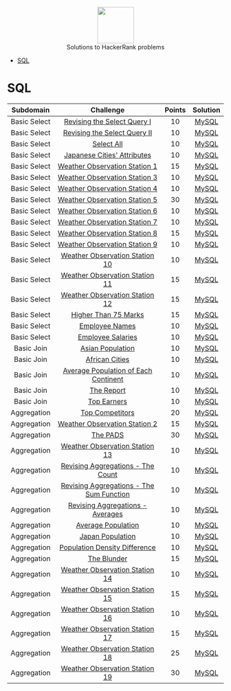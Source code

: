<p align="center">
    <a href="https://www.hackerrank.com/RodneyShag">
        <img height=85 src="https://d3keuzeb2crhkn.cloudfront.net/hackerrank/assets/styleguide/logo_wordmark-f5c5eb61ab0a154c3ed9eda24d0b9e31.svg">
    </a>
    <br>Solutions to HackerRank problems
</p>


* [SQL](#sql)


# SQL

|      Subdomain      |                                                           Challenge                                                          | Points |                                                                           Solution                                                                          |
|:-------------------:|:----------------------------------------------------------------------------------------------------------------------------:|:------:|:-----------------------------------------------------------------------------------------------------------------------------------------------------------:|
|     Basic Select    | [Revising the Select Query I](https://www.hackerrank.com/challenges/revising-the-select-query)                               |   10   | [MySQL](https://github.com/AZ015/HackerRank/blob/master/Basic%20Select/Revising%20the%20Select%20Query%20I.sql)                                             |
|     Basic Select    | [Revising the Select Query II](https://www.hackerrank.com/challenges/revising-the-select-query-2)                            |   10   | [MySQL](https://github.com/AZ015/HackerRank/blob/master/Basic%20Select/Revising%20the%20Select%20Query%20II.sql)                                            |
|     Basic Select    | [Select All](https://www.hackerrank.com/challenges/select-all-sql)                                                           |   10   | [MySQL](https://github.com/AZ015/HackerRank/blob/master/Basic%20Select/Select%20All.sql)                                                                    |
|     Basic Select    | [Japanese Cities' Attributes](https://www.hackerrank.com/challenges/japanese-cities-attributes)                              |   10   | [MySQL](https://github.com/AZ015/HackerRank/blob/master/Basic%20Select/Japanese%20Cities'%20Attributes.sql)                                                 |
|     Basic Select    | [Weather Observation Station 1](https://www.hackerrank.com/challenges/weather-observation-station-1)                         |   15   | [MySQL](https://github.com/AZ015/HackerRank/blob/master/Basic%20Select/Weather%20Observation%20Station%201.sql)                                             |
|     Basic Select    | [Weather Observation Station 3](https://www.hackerrank.com/challenges/weather-observation-station-3)                         |   10   | [MySQL](https://github.com/AZ015/HackerRank/blob/master/Basic%20Select/Weather%20Observation%20Station%203.sql)                                             |
|     Basic Select    | [Weather Observation Station 4](https://www.hackerrank.com/challenges/weather-observation-station-4)                         |   10   | [MySQL](https://github.com/AZ015/HackerRank/blob/master/Basic%20Select/Weather%20Observation%20Station%204.SQL)                                             |
|     Basic Select    | [Weather Observation Station 5](https://www.hackerrank.com/challenges/weather-observation-station-5)                         |   30   | [MySQL](https://github.com/AZ015/HackerRank/blob/master/Basic%20Select/Weather%20Observation%20Station%205.sql)                                             |
|     Basic Select    | [Weather Observation Station 6](https://www.hackerrank.com/challenges/weather-observation-station-6)                         |   10   | [MySQL](https://github.com/AZ015/HackerRank/blob/master/Basic%20Select/Weather%20Observation%20Station%206.sql)                                             |
|     Basic Select    | [Weather Observation Station 7](https://www.hackerrank.com/challenges/weather-observation-station-7)                         |   10   | [MySQL](https://github.com/AZ015/HackerRank/blob/master/Basic%20Select/Weather%20Observation%20Station%207.sql)                                             |
|     Basic Select    | [Weather Observation Station 8](https://www.hackerrank.com/challenges/weather-observation-station-8)                         |   15   | [MySQL](https://github.com/AZ015/HackerRank/blob/master/Basic%20Select/Weather%20Observation%20Station%208.sql)                                             |
|     Basic Select    | [Weather Observation Station 9](https://www.hackerrank.com/challenges/weather-observation-station-9)                         |   10   | [MySQL](https://github.com/AZ015/HackerRank/blob/master/Basic%20Select/Weather%20Observation%20Station%209.sql)                                             |
|     Basic Select    | [Weather Observation Station 10](https://www.hackerrank.com/challenges/weather-observation-station-10)                       |   10   | [MySQL](https://github.com/AZ015/HackerRank/blob/master/Basic%20Select/Weather%20Observation%20Station%2010.sql)                                            |
|     Basic Select    | [Weather Observation Station 11](https://www.hackerrank.com/challenges/weather-observation-station-11)                       |   15   | [MySQL](https://github.com/AZ015/HackerRank/blob/master/Basic%20Select/Weather%20Observation%20Station%2011.sql)                                            |
|     Basic Select    | [Weather Observation Station 12](https://www.hackerrank.com/challenges/weather-observation-station-12)                       |   15   | [MySQL](https://github.com/AZ015/HackerRank/blob/master/Basic%20Select/Weather%20Observation%20Station%2012.sql)                                            |
|     Basic Select    | [Higher Than 75 Marks](https://www.hackerrank.com/challenges/more-than-75-marks)                                             |   15   | [MySQL](https://github.com/AZ015/HackerRank/blob/master/Basic%20Select/Higher%20Than%2075%20Marks.sql)                                                      |
|     Basic Select    | [Employee Names](https://www.hackerrank.com/challenges/name-of-employees)                                                    |   10   | [MySQL](https://github.com/AZ015/HackerRank/blob/master/Basic%20Select/Employee%20Names.sql)                                                                |
|     Basic Select    | [Employee Salaries](https://www.hackerrank.com/challenges/salary-of-employees)                                               |   10   | [MySQL](https://github.com/AZ015/HackerRank/blob/master/Basic%20Select/Employee%20Salaries.sql)                                                             |
|     Basic Join      | [Asian Population](https://www.hackerrank.com/challenges/asian-population/problem)                                           |   10   | [MySQL](https://github.com/AZ015/HackerRank/blob/master/Basic%20Join/Asian%20Population.sql)                                                                |
|     Basic Join      | [African Cities](https://www.hackerrank.com/challenges/african-cities/problem)                                               |   10   | [MySQL](https://github.com/AZ015/HackerRank/blob/master/Basic%20Join/African%20Cities.sql)                                                                  |
|     Basic Join      | [Average Population of Each Continent](https://www.hackerrank.com/challenges/average-population-of-each-continent/problem)   |   10   | [MySQL](https://github.com/AZ015/HackerRank/blob/master/Basic%20Join/Average%20Population%20of%20Each%20Continent.sql)                                      |
|     Basic Join      | [The Report](https://www.hackerrank.com/challenges/the-report)                                                               |   10   | [MySQL](https://github.com/AZ015/HackerRank/blob/master/Basic%20Join/The%20Report.sql)                                                                      |
|     Basic Join      | [Top Earners](https://www.hackerrank.com/challenges/full-score/problem)                                                      |   10   | [MySQL](https://github.com/AZ015/HackerRank/blob/master/Basic%20Join/Top%20Competitors.sql)                                                                 |
|     Aggregation     | [Top Competitors](https://www.hackerrank.com/challenges/earnings-of-employees/problem)                                       |   20   | [MySQL](https://github.com/AZ015/HackerRank/blob/master/Aggregation/Top%20Earners.sql)                                                                      |
|     Aggregation     | [Weather Observation Station 2](https://www.hackerrank.com/challenges/weather-observation-station-2/problem)                 |   15   | [MySQL](https://github.com/AZ015/HackerRank/blob/master/Aggregation/Weather%20Observation%20Station%202.sql)                                                |
|     Aggregation     | [The PADS](https://www.hackerrank.com/challenges/the-pads/problem)                                                           |   30   | [MySQL](https://github.com/AZ015/HackerRank/blob/master/Aggregation/The%20PADS.sql)                                                                         |
|     Aggregation     | [Weather Observation Station 13](https://www.hackerrank.com/challenges/weather-observation-station-13/problem)               |   10   | [MySQL](https://github.com/AZ015/HackerRank/blob/master/Aggregation/Weather%20Observation%20Station%2013.sql)                                               |
|     Aggregation     | [Revising Aggregations - The Count](https://www.hackerrank.com/challenges/revising-aggregations-the-count-function/problem)  |   10   | [MySQL](https://github.com/AZ015/HackerRank/blob/master/Aggregation/Revising%20Aggregations%20-%20The%20Count%20Function.sql)                               |
|     Aggregation     | [Revising Aggregations - The Sum Function](https://www.hackerrank.com/challenges/revising-aggregations-sum/problem)          |   10   | [MySQL](https://github.com/AZ015/HackerRank/blob/master/Aggregation/Revising%20Aggregations%20-%20The%20Sum%20Function.sql)                                 |
|     Aggregation     | [Revising Aggregations - Averages](https://www.hackerrank.com/challenges/revising-aggregations-the-average-function/problem) |   10   | [MySQL](https://github.com/AZ015/HackerRank/blob/master/Aggregation/Revising%20Aggregations%20-%20Averages.sql)                                             |
|     Aggregation     | [Average Population](https://www.hackerrank.com/challenges/average-population/problem)                                       |   10   | [MySQL](https://github.com/AZ015/HackerRank/blob/master/Aggregation/Average%20Population.sql)                                                               |
|     Aggregation     | [Japan Population](https://www.hackerrank.com/challenges/japan-population/problem)                                           |   10   | [MySQL](https://github.com/AZ015/HackerRank/blob/master/Aggregation/Japan%20Population.sql)                                                                 |
|     Aggregation     | [Population Density Difference](https://www.hackerrank.com/challenges/population-density-difference/problem)                 |   10   | [MySQL](https://github.com/AZ015/HackerRank/blob/master/Aggregation/Population%20Density%20Difference.sql)                                                  |
|     Aggregation     | [The Blunder](https://www.hackerrank.com/challenges/the-blunder/problem)                                                     |   15   | [MySQL](https://github.com/AZ015/HackerRank/blob/master/Aggregation/The%20Blunder.sql)                                                                      |
|     Aggregation     | [Weather Observation Station 14](https://www.hackerrank.com/challenges/weather-observation-station-14/problem)               |   10   | [MySQL](https://github.com/AZ015/HackerRank/blob/master/Aggregation/Weather%20Observation%20Station%2014.sql)                                               |
|     Aggregation     | [Weather Observation Station 15](https://www.hackerrank.com/challenges/weather-observation-station-15/problem)               |   15   | [MySQL](https://github.com/AZ015/HackerRank/blob/master/Aggregation/Weather%20Observation%20Station%2015.sql)                                               |
|     Aggregation     | [Weather Observation Station 16](https://www.hackerrank.com/challenges/weather-observation-station-16/problem)               |   10   | [MySQL](https://github.com/AZ015/HackerRank/blob/master/Aggregation/Weather%20Observation%20Station%2016.sql)                                               |
|     Aggregation     | [Weather Observation Station 17](https://www.hackerrank.com/challenges/weather-observation-station-17/problem)               |   15   | [MySQL](https://github.com/AZ015/HackerRank/blob/master/Aggregation/Weather%20Observation%20Station%2017.sql)                                               |
|     Aggregation     | [Weather Observation Station 18](https://www.hackerrank.com/challenges/weather-observation-station-18/problem)               |   25   | [MySQL](https://github.com/AZ015/HackerRank/blob/master/Aggregation/Weather%20Observation%20Station%2018.sql)                                               |
|     Aggregation     | [Weather Observation Station 19](https://www.hackerrank.com/challenges/weather-observation-station-19/problem)               |   30   | [MySQL](https://github.com/AZ015/HackerRank/blob/master/Aggregation/Weather%20Observation%20Station%2019.sql)                                               |
